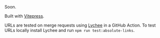 Soon.

Built with [Vitepress](https://vitepress.dev/guide/custom-theme#building-a-layout).

URLs are tested on merge requests using [Lychee](https://lychee.cli.rs) in a GitHub Action. To test URLs locally install Lychee and run `npm run test:absolute-links`.
